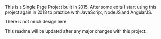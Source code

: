 This is a Single Page Project built in 2015. After some edits I start using this project again in 2018 to practice with JavaScript, NodeJS and AngularJS.

There is not much design here.

This readme will be updated after any major changes with this project.